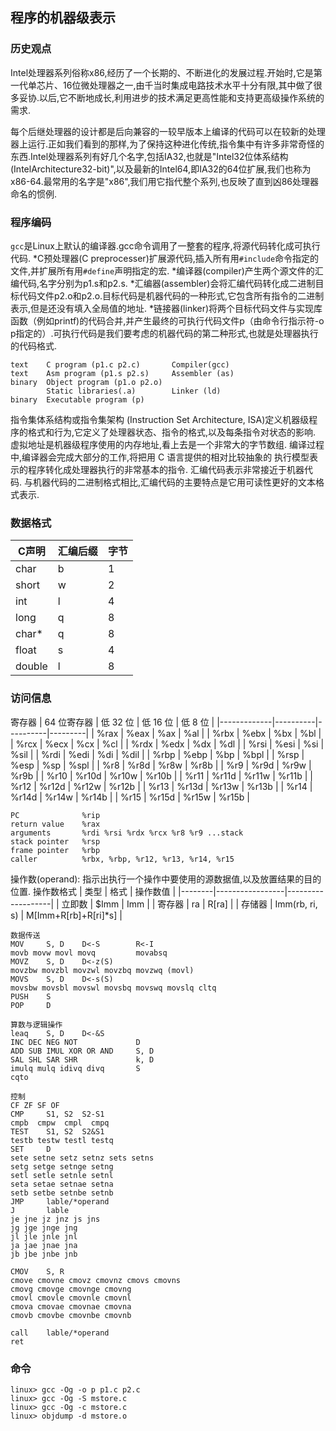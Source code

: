 ## 程序的机器级表示

### 历史观点

Intel处理器系列俗称x86,经历了一个长期的、不断进化的发展过程.开始时,它是第一代单芯片、16位微处理器之一,由千当时集成电路技术水平十分有限,其中做了很多妥协.以后,它不断地成长,利用进步的技术满足更高性能和支持更高级操作系统的需求.

每个后继处理器的设计都是后向兼容的一较早版本上编译的代码可以在较新的处理器上运行.正如我们看到的那样,为了保持这种进化传统,指令集中有许多非常奇怪的东西.Intel处理器系列有好几个名字,包括IA32,也就是"Intel32位体系结构 (IntelArchitecture32-bit)",以及最新的Intel64,即IA32的64位扩展,我们也称为x86-64.最常用的名字是"x86",我们用它指代整个系列,也反映了直到凶86处理器命名的惯例.

### 程序编码

``gcc``是Linux上默认的编译器.gcc命令调用了一整套的程序,将源代码转化成可执行代码.
*C预处理器(C preprocesser)扩展源代码,插入所有用``#include``命令指定的文件,并扩展所有用`#define`声明指定的宏.
*编译器(compiler)产生两个源文件的汇编代码,名字分别为p1.s和p2.s.
*汇编器(assembler)会将汇编代码转化成二进制目标代码文件p2.o和p2.o.目标代码是机器代码的一种形式,它包含所有指令的二进制表示,但是还没有填入全局值的地址.
*链接器(linker)将两个目标代码文件与实现库函数（例如printf)的代码合并,并产生最终的可执行代码文件p（由命令行指示符-o p指定的）.可执行代码是我们要考虑的机器代码的第二种形式,也就是处理器执行的代码格式.
```
text    C program (p1.c p2.c)       Compiler(gcc)
text    Asm program (p1.s p2.s)     Assembler (as)
binary  Object program (p1.o p2.o) 
        Static libraries(.a)        Linker (ld) 
binary  Executable program (p)
```

指令集体系结构或指令集架构 (Instruction Set Architecture, ISA)定义机器级程序的格式和行为,它定义了处理器状态、指令的格式,以及每条指令对状态的影响.
虚拟地址是机器级程序使用的内存地址,看上去是一个非常大的字节数组.
编译过程中,编译器会完成大部分的工作,将把用
C 语言提供的相对比较抽象的 执行模型表示的程序转化成处理器执行的非常基本的指令. 汇编代码表示非常接近于机器代 码. 与机器代码的二进制格式相比,汇编代码的主要特点是它用可读性更好的文本格式表示.

### 数据格式

| C声明   | 汇编后缀  | 字节  |
|--------|----------|------|
| char   | b        | 1    |
| short  | w        | 2    |
| int    | l        | 4    |
| long   | q        | 8    |
| char*  | q        | 8    |
| float  | s        | 4    |
| double | l        | 8    |


### 访问信息
寄存器
| 64 位寄存器 | 低 32 位 | 低 16 位 | 低 8 位 |
|-------------|----------|----------|---------|
| %rax        | %eax     | %ax      | %al     |
| %rbx        | %ebx     | %bx      | %bl     |
| %rcx        | %ecx     | %cx      | %cl     |
| %rdx        | %edx     | %dx      | %dl     |
| %rsi        | %esi     | %si      | %sil    |
| %rdi        | %edi     | %di      | %dil    |
| %rbp        | %ebp     | %bp      | %bpl    |
| %rsp        | %esp     | %sp      | %spl    |
| %r8         | %r8d     | %r8w     | %r8b    |
| %r9         | %r9d     | %r9w     | %r9b    |
| %r10        | %r10d    | %r10w    | %r10b   |
| %r11        | %r11d    | %r11w    | %r11b   |
| %r12        | %r12d    | %r12w    | %r12b   |
| %r13        | %r13d    | %r13w    | %r13b   |
| %r14        | %r14d    | %r14w    | %r14b   |
| %r15        | %r15d    | %r15w    | %r15b   |
```
PC              %rip
return value    %rax
arguments       %rdi %rsi %rdx %rcx %r8 %r9 ...stack
stack pointer   %rsp
frame pointer   %rbp
caller          %rbx, %rbp, %r12, %r13, %r14, %r15
```
操作数(operand): 指示出执行一个操作中要使用的源数据值,以及放置结果的目的位置. 
操作数格式
| 类型   | 格式            | 操作数值          |
|--------|-----------------|-------------------|
| 立即数 | \$Imm            | Imm               |
| 寄存器 | ra              | R[ra]             |
| 存储器 | Imm(rb, ri, s)  | M[Imm+R[rb]+R[ri]*s] |

```
数据传送
MOV     S, D    D<-S        R<-I
movb movw movl movq         movabsq
MOVZ    S, D    D<-z(S)
movzbw movzbl movzwl movzbq movzwq (movl)
MOVS    S, D    D<-s(S)
movsbw movsbl movswl movsbq movswq movslq cltq 
PUSH    S    
POP     D

算数与逻辑操作
leaq    S, D    D<-&S
INC DEC NEG NOT             D
ADD SUB IMUL XOR OR AND     S, D 
SAL SHL SAR SHR             k, D
imulq mulq idivq divq       S 
cqto

控制
CF ZF SF OF
CMP     S1, S2  S2-S1
cmpb  cmpw  cmpl  cmpq
TEST    S1, S2  S2&S1
testb testw testl testq
SET     D
sete setne setz setnz sets setns
setg setge setnge setng
setl setle setnle setnl
seta setae setnae setna
setb setbe setnbe setnb
JMP     lable/*operand
J       lable
je jne jz jnz js jns
jg jge jnge jng
jl jle jnle jnl
ja jae jnae jna
jb jbe jnbe jnb

CMOV    S, R
cmove cmovne cmovz cmovnz cmovs cmovns
cmovg cmovge cmovnge cmovng
cmovl cmovle cmovnle cmovnl
cmova cmovae cmovnae cmovna
cmovb cmovbe cmovnbe cmovnb

call    lable/*operand
ret
``` 




### 命令
```
linux> gcc -Og -o p p1.c p2.c
linux> gcc -Og -S mstore.c
linux> gcc -Og -c mstore.c
linux> objdump -d mstore.o
```
























